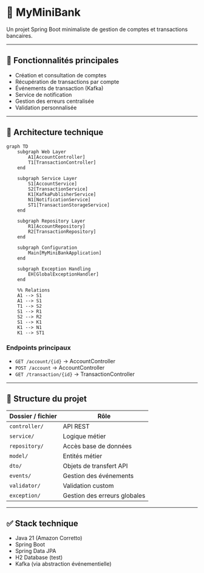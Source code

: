 
# 💼 MyMiniBank

Un projet Spring Boot minimaliste de gestion de comptes et transactions bancaires.

---

## 🔧 Fonctionnalités principales

- Création et consultation de comptes
- Récupération de transactions par compte
- Événements de transaction (Kafka)
- Service de notification
- Gestion des erreurs centralisée
- Validation personnalisée

---

## 🧱 Architecture technique

```mermaid
graph TD
    subgraph Web Layer
        A1[AccountController]
        T1[TransactionController]
    end

    subgraph Service Layer
        S1[AccountService]
        S2[TransactionService]
        K1[KafkaPublisherService]
        N1[NotificationService]
        ST1[TransactionStorageService]
    end

    subgraph Repository Layer
        R1[AccountRepository]
        R2[TransactionRepository]
    end

    subgraph Configuration
        Main[MyMiniBankApplication]
    end

    subgraph Exception Handling
        EH[GlobalExceptionHandler]
    end

    %% Relations
    A1 --> S1
    A1 --> S1
    T1 --> S2
    S1 --> R1
    S2 --> R2
    S1 --> K1
    K1 --> N1
    K1 --> ST1
```

### Endpoints principaux

- `GET /account/{id}` → AccountController
- `POST /account` → AccountController
- `GET /transaction/{id}` → TransactionController

---

## 📁 Structure du projet

| Dossier / fichier | Rôle |
|------------------|------|
| `controller/`     | API REST |
| `service/`        | Logique métier |
| `repository/`     | Accès base de données |
| `model/`          | Entités métier |
| `dto/`            | Objets de transfert API |
| `events/`         | Gestion des événements |
| `validator/`      | Validation custom |
| `exception/`      | Gestion des erreurs globales |

---

## ✅ Stack technique

- Java 21 (Amazon Corretto)
- Spring Boot
- Spring Data JPA
- H2 Database (test)
- Kafka (via abstraction événementielle)
